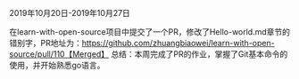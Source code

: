 2019年10月20日-2019年10月27日

在learn-with-open-source项目中提交了一个PR，修改了Hello-world.md章节的错别字，PR地址为：https://github.com/zhuangbiaowei/learn-with-open-source/pull/110【Merged】
总结：本周完成了PR的作业，掌握了Git基本命令的使用，并开始熟悉go语言。



